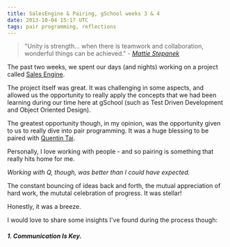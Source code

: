 ```yaml
---
title: SalesEngine & Pairing, gSchool weeks 3 & 4
date: 2013-10-04 15:17 UTC
tags: pair programming, reflections
---
```

> "Unity is strength... when there is teamwork and collaboration, wonderful things can be achieved." - *[Mattie Stepanek](http://en.wikipedia.org/wiki/Mattie_Stepanek)*

The past two weeks, we spent our days (and nights) working on a project called [Sales
Engine](http://bit.ly/17BoaoP).

The project itself was great. It was challenging in some aspects, and allowed us
the opportunity to really apply the concepts that we had been learning during
our time here at gSchool (such as Test Driven Development and Object Oriented
Design).

The greatest opportunity though, in my opinion, was the opportunity given to us
to really dive into pair programming. It was a huge blessing to be paired with
[Quentin Tai](https://github.com/quillyt).

Personally, I love working with people - and so pairing is something that
really hits home for me.

*Working with Q, though, was better than I could have expected.*

The constant bouncing of ideas back and forth, the
mutual appreciation of hard work, the mututal celebration of
progress. It was stellar!

Honestly, it was a breeze.

I would love to share some insights I've found during the process though:

##### 1. Communication Is Key.


